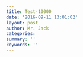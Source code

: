 ```yaml
---
title: Test-10000
date: '2016-09-11 13:01:02'
layout: post
author: Mr. Jack
categories: 
summary: ''
keywords: ''
---
```

